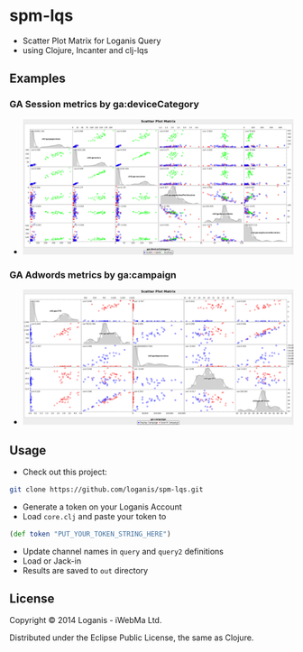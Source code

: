 # spm-lqs

* Scatter Plot Matrix for Loganis Query
* using Clojure, Incanter and clj-lqs

## Examples

### GA Session metrics by ga:deviceCategory

* ![SPM Session](https://raw.githubusercontent.com/loganis/spm-lqs/master/out/spm.png "Scatter Plot Matrix for Session metrics")

### GA Adwords metrics by ga:campaign

* ![SPM Adwords](https://raw.githubusercontent.com/loganis/spm-lqs/master/out/spm2.png "Scatter Plot Matrix for Adwords metrics")

## Usage

* Check out this project:

``` bash
git clone https://github.com/loganis/spm-lqs.git
```

* Generate a token on your Loganis Account
* Load `core.clj` and paste your token to

``` clojure
(def token "PUT_YOUR_TOKEN_STRING_HERE")
```

* Update channel names in `query` and `query2` definitions
* Load or Jack-in
* Results are saved to `out` directory

## License

Copyright © 2014 Loganis - iWebMa Ltd.

Distributed under the Eclipse Public License, the same as Clojure.
